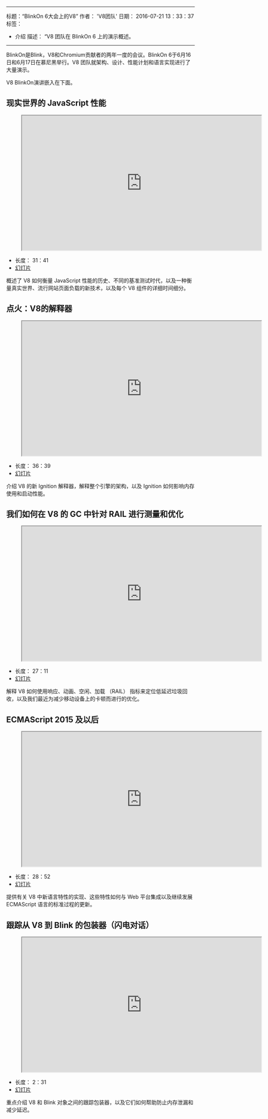 ***

标题：“BlinkOn 6大会上的V8”
作者： 'V8团队'
日期： 2016-07-21 13：33：37
标签：

*   介绍
    描述： “V8 团队在 BlinkOn 6 上的演示概述。

***

BlinkOn是Blink，V8和Chromium贡献者的两年一度的会议。BlinkOn 6于6月16日和6月17日在慕尼黑举行。V8 团队就架构、设计、性能计划和语言实现进行了大量演示。

V8 BlinkOn演讲嵌入在下面。

## 现实世界的 JavaScript 性能

<figure>
  <div class="video video-16:9">
    <iframe src="https://www.youtube.com/embed/xCx4uC7mn6Y" width="640" height="360" loading="lazy"></iframe>
  </div>
</figure>

*   长度： 31：41
*   [幻灯片](https://docs.google.com/presentation/d/14WZkWbkvtmZDEIBYP5H1GrbC9H-W3nJSg3nvpHwfG5U/edit)

概述了 V8 如何衡量 JavaScript 性能的历史、不同的基准测试时代，以及一种衡量真实世界、流行网站页面负载的新技术，以及每个 V8 组件的详细时间细分。

## 点火：V8的解释器

<figure>
  <div class="video video-16:9">
    <iframe src="https://www.youtube.com/embed/r5OWCtuKiAk" width="640" height="360" loading="lazy"></iframe>
  </div>
</figure>

*   长度： 36：39
*   [幻灯片](https://docs.google.com/presentation/d/1OqjVqRhtwlKeKfvMdX6HaCIu9wpZsrzqpIVIwQSuiXQ/edit)

介绍 V8 的新 Ignition 解释器，解释整个引擎的架构，以及 Ignition 如何影响内存使用和启动性能。

## 我们如何在 V8 的 GC 中针对 RAIL 进行测量和优化

<figure>
  <div class="video video-16:9">
    <iframe src="https://www.youtube.com/embed/VITAyGT-CJI" width="640" height="360" loading="lazy"></iframe>
  </div>
</figure>

*   长度： 27：11
*   [幻灯片](https://docs.google.com/presentation/d/15EQ603eZWAnrf4i6QjPP7S3KF3NaL3aAaKhNUEatVzY/edit)

解释 V8 如何使用响应、动画、空闲、加载 （RAIL） 指标来定位低延迟垃圾回收，以及我们最近为减少移动设备上的卡顿而进行的优化。

## ECMAScript 2015 及以后

<figure>
  <div class="video video-16:9">
    <iframe src="https://www.youtube.com/embed/KrGOzEwqRDA" width="640" height="360" loading="lazy"></iframe>
  </div>
</figure>

*   长度： 28：52
*   [幻灯片](https://docs.google.com/presentation/d/1o1wld5z0BM8RTqXASGYD3Rvov8PzrxySghmrGTYTgw0/edit)

提供有关 V8 中新语言特性的实现、这些特性如何与 Web 平台集成以及继续发展 ECMAScript 语言的标准过程的更新。

## 跟踪从 V8 到 Blink 的包装器（闪电对话）

<figure>
  <div class="video video-16:9">
    <iframe src="https://www.youtube.com/embed/PMDRfYw4UYQ?start=3204" width="640" height="360" loading="lazy"></iframe>
  </div>
</figure>

*   长度： 2：31
*   [幻灯片](https://docs.google.com/presentation/d/1I6leiRm0ysSTqy7QWh33Gfp7\_y4ngygyM2tDAqdF0fI/edit)

重点介绍 V8 和 Blink 对象之间的跟踪包装器，以及它们如何帮助防止内存泄漏和减少延迟。
